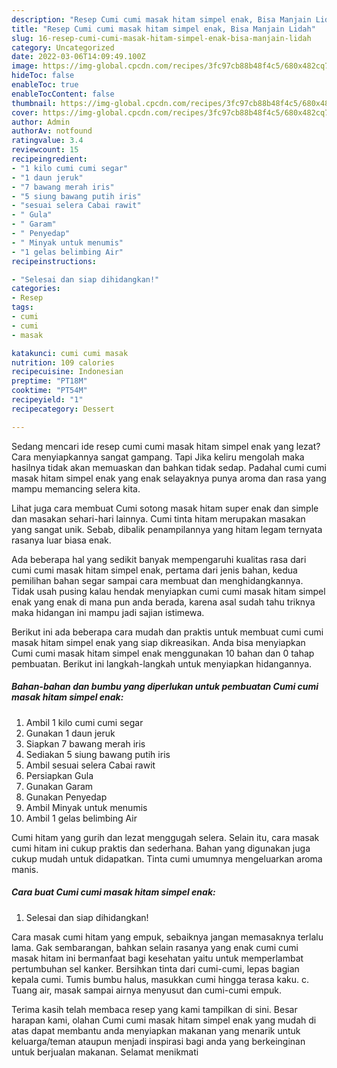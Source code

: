 ```yaml
---
description: "Resep Cumi cumi masak hitam simpel enak, Bisa Manjain Lidah"
title: "Resep Cumi cumi masak hitam simpel enak, Bisa Manjain Lidah"
slug: 16-resep-cumi-cumi-masak-hitam-simpel-enak-bisa-manjain-lidah
category: Uncategorized
date: 2022-03-06T14:09:49.100Z
image: https://img-global.cpcdn.com/recipes/3fc97cb88b48f4c5/680x482cq70/cumi-cumi-masak-hitam-simpel-enak-foto-resep-utama.jpg
hideToc: false
enableToc: true
enableTocContent: false
thumbnail: https://img-global.cpcdn.com/recipes/3fc97cb88b48f4c5/680x482cq70/cumi-cumi-masak-hitam-simpel-enak-foto-resep-utama.jpg
cover: https://img-global.cpcdn.com/recipes/3fc97cb88b48f4c5/680x482cq70/cumi-cumi-masak-hitam-simpel-enak-foto-resep-utama.jpg
author: Admin
authorAv: notfound
ratingvalue: 3.4
reviewcount: 15
recipeingredient:
- "1 kilo cumi cumi segar"
- "1 daun jeruk"
- "7 bawang merah iris"
- "5 siung bawang putih iris"
- "sesuai selera Cabai rawit"
- " Gula"
- " Garam"
- " Penyedap"
- " Minyak untuk menumis"
- "1 gelas belimbing Air"
recipeinstructions:

- "Selesai dan siap dihidangkan!"
categories:
- Resep
tags:
- cumi
- cumi
- masak

katakunci: cumi cumi masak 
nutrition: 109 calories
recipecuisine: Indonesian
preptime: "PT18M"
cooktime: "PT54M"
recipeyield: "1"
recipecategory: Dessert

---
```



Sedang mencari ide resep cumi cumi masak hitam simpel enak yang lezat? Cara menyiapkannya sangat gampang. Tapi Jika keliru mengolah maka hasilnya tidak akan memuaskan dan bahkan tidak sedap. Padahal cumi cumi masak hitam simpel enak yang enak selayaknya punya aroma dan rasa yang mampu memancing selera kita.


Lihat juga cara membuat Cumi sotong masak hitam super enak dan simple dan masakan sehari-hari lainnya. Cumi tinta hitam merupakan masakan yang sangat unik. Sebab, dibalik penampilannya yang hitam legam ternyata rasanya luar biasa enak.

Ada beberapa hal yang sedikit banyak mempengaruhi kualitas rasa dari cumi cumi masak hitam simpel enak, pertama dari jenis bahan, kedua pemilihan bahan segar sampai cara membuat dan menghidangkannya. Tidak usah pusing kalau hendak menyiapkan cumi cumi masak hitam simpel enak yang enak di mana pun anda berada, karena asal sudah tahu triknya maka hidangan ini mampu jadi sajian istimewa.


Berikut ini ada beberapa cara mudah dan praktis untuk membuat cumi cumi masak hitam simpel enak yang siap dikreasikan. Anda bisa menyiapkan Cumi cumi masak hitam simpel enak menggunakan 10 bahan dan 0 tahap pembuatan. Berikut ini langkah-langkah untuk menyiapkan hidangannya.

<!--inarticleads1-->

##### Bahan-bahan dan bumbu yang diperlukan untuk pembuatan Cumi cumi masak hitam simpel enak:

1. Ambil 1 kilo cumi cumi segar
1. Gunakan 1 daun jeruk
1. Siapkan 7 bawang merah iris
1. Sediakan 5 siung bawang putih iris
1. Ambil sesuai selera Cabai rawit
1. Persiapkan  Gula
1. Gunakan  Garam
1. Gunakan  Penyedap
1. Ambil  Minyak untuk menumis
1. Ambil 1 gelas belimbing Air


Cumi hitam yang gurih dan lezat menggugah selera. Selain itu, cara masak cumi hitam ini cukup praktis dan sederhana. Bahan yang digunakan juga cukup mudah untuk didapatkan. Tinta cumi umumnya mengeluarkan aroma manis. 

<!--inarticleads2-->

##### Cara buat Cumi cumi masak hitam simpel enak:


1. Selesai dan siap dihidangkan!

Cara masak cumi hitam yang empuk, sebaiknya jangan memasaknya terlalu lama. Gak sembarangan, bahkan selain rasanya yang enak cumi cumi masak hitam ini bermanfaat bagi kesehatan yaitu untuk memperlambat pertumbuhan sel kanker. Bersihkan tinta dari cumi-cumi, lepas bagian kepala cumi. Tumis bumbu halus, masukkan cumi hingga terasa kaku. c. Tuang air, masak sampai airnya menyusut dan cumi-cumi empuk. 

Terima kasih telah membaca resep yang kami tampilkan di sini. Besar harapan kami, olahan Cumi cumi masak hitam simpel enak yang mudah di atas dapat membantu anda menyiapkan makanan yang menarik untuk keluarga/teman ataupun menjadi inspirasi bagi anda yang berkeinginan untuk berjualan makanan. Selamat menikmati
